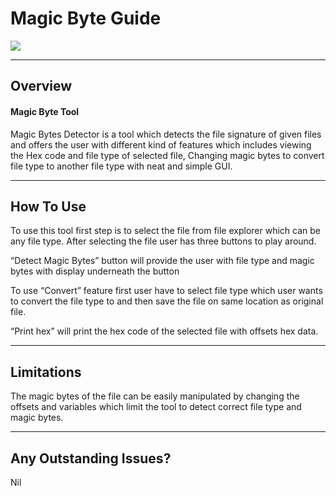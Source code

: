 # Magic Byte Guide

<img src="https://img.shields.io/badge/language-python-brightgreen?logo=python&style=for-the-badge"/>

---
## Overview

#### Magic Byte Tool

Magic Bytes Detector is a tool which detects the file signature of given files and offers the user with different kind of features which includes viewing the Hex code and file type of selected file, Changing magic bytes to convert file type to another file type with neat and simple GUI.
 
---
## How To Use

To use this tool first step is to select the file from file explorer which can be any file type. After selecting the file user has three buttons to play around. 

“Detect Magic Bytes” button will provide the user with file type and magic bytes with display underneath the button 

To use “Convert” feature first user have to select file type which user wants to convert the file type to and then save the file on same location as original file. 

“Print hex” will print the hex code of the selected file with offsets hex data. 

---
## Limitations
The magic bytes of the file can be easily manipulated by changing the offsets and variables which limit the tool to detect correct file type and magic bytes.

---
## Any Outstanding Issues?

Nil 